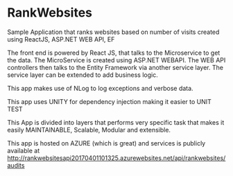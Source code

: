 # RankWebsites
Sample Application that ranks websites based on number of visits created using ReactJS, ASP.NET WEB API, EF

The front end is powered by React JS, that talks to the Microservice to get the data. The MicroService is created using ASP.NET WEBAPI.
The WEB API controllers then talks to the Entity Framework via another service layer. The service layer can be extended to add business
logic. 

This app makes use of NLog to log exceptions and verbose data. 

This app uses UNITY for dependency injection making it easier to UNIT TEST

This App is divided into layers that performs very specific task that makes it easily MAINTAINABLE, Scalable, Modular and extensible.

This app is hosted on AZURE (which is great) and services is publicly available at http://rankwebsitesapi20170401101325.azurewebsites.net/api/rankwebsites/audits


